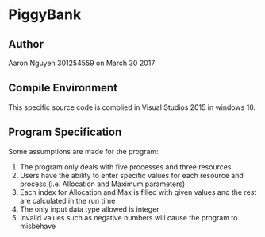 # PiggyBank
## Author
Aaron Nguyen 301254559 on March 30 2017

## Compile Environment
This specific source code is complied in Visual Studios 2015 in windows 10.

## Program Specification
Some assumptions are made for the program:
1) The program only deals with five processes and three resources
2) Users have the ability to enter specific values for each resource and process (i.e. Allocation and Maximum parameters)
3) Each index for Allocation and Max is filled with given values and the rest are calculated in the run time
4) The only input data type allowed is integer
5) Invalid values such as negative numbers will cause the program to misbehave
